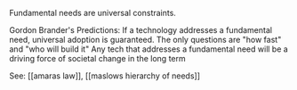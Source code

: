 Fundamental needs are universal constraints.

Gordon Brander's Predictions: If a technology addresses a fundamental need, universal adoption is guaranteed. The only questions are "how fast" and "who will build it" Any tech that addresses a fundamental need will be a driving force of societal change in the long term

See: [[amaras law]], [[maslows hierarchy of needs]]